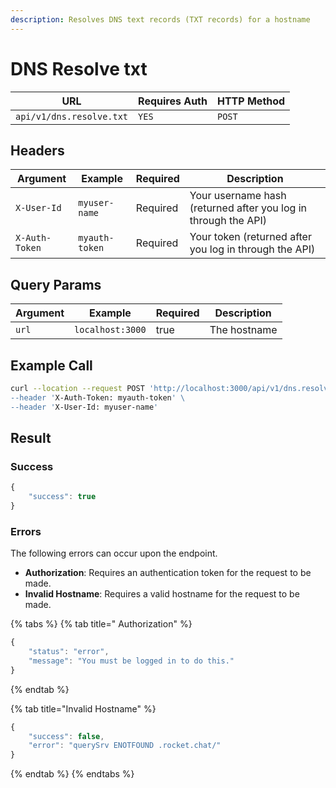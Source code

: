 ```yaml
---
description: Resolves DNS text records (TXT records) for a hostname
---
```


# DNS Resolve txt



| URL                      | Requires Auth | HTTP Method |
| ------------------------ | ------------- | ----------- |
| `api/v1/dns.resolve.txt` | `YES`         | `POST`      |

## Headers

| Argument       | Example        | Required | Description                                                    |
| -------------- | -------------- | -------- | -------------------------------------------------------------- |
| `X-User-Id`    | `myuser-name`  | Required | Your username hash (returned after you log in through the API) |
| `X-Auth-Token` | `myauth-token` | Required | Your token (returned after you log in through the API)         |

## Query Params

| Argument | Example          | Required | Description  |
| -------- | ---------------- | -------- | ------------ |
| `url`    | `localhost:3000` | true     | The hostname |

## Example Call

```bash
curl --location --request POST 'http://localhost:3000/api/v1/dns.resolve.txt?url=open.rocket.chat\
--header 'X-Auth-Token: myauth-token' \
--header 'X-User-Id: myuser-name'
```

## Result

### Success

```javascript
{
    "success": true
}
```

### Errors

The following errors can occur upon the endpoint.

* **Authorization**: Requires an authentication token for the request to be made.
* **Invalid Hostname**: Requires a valid hostname for the request to be made.

{% tabs %}
{% tab title=" Authorization" %}
```javascript
{
    "status": "error",
    "message": "You must be logged in to do this."
}
```


{% endtab %}

{% tab title="Invalid Hostname" %}
```javascript
{
    "success": false,
    "error": "querySrv ENOTFOUND .rocket.chat/"
}
```
{% endtab %}
{% endtabs %}
